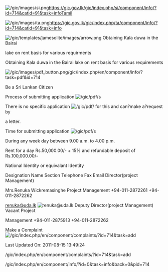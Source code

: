 <!-- Source: https://gic.gov.lk/gic/index.php/en/component/info/?id=714&catid=91&task=info -->

![/gic/images/si.png](/gic/images/si.png)https://gic.gov.lk/gic/index.php/si/component/info/?id=714&catid=91&task=infoTamil

![/gic/images/ta.png](/gic/images/ta.png)https://gic.gov.lk/gic/index.php/ta/component/info/?id=714&catid=91&task=info

![/gic/templates/jamesolite/images/arrow.png](/gic/templates/jamesolite/images/arrow.png) Obtaining Kala duwa in the Bairai

lake on rent basis for various requirments

Obtaining Kala duwa in the Bairai lake on rent basis for various requirements

![/gic/images/pdf_button.png](/gic/images/pdf_button.png)/gic/index.php/en/component/info/?task=pdf&id=714

Be a Sri Lankan Citizen

Process of submitting application ![/gic/pdf/](/gic/pdf/)s

There is no specific application ![/gic/pdf/](/gic/pdf/) for this and can?make a?request by

a letter.

Time for submitting application ![/gic/pdf/](/gic/pdf/)s

During any week day between 9.00 a.m. to 4.00 p.m.

Rent for a day Rs.50,000.00/- + 15% and refundable deposit of Rs.100,000.00/-

National Identity or equivalant Identity

Designation Name Section Telephone Fax Email Director(project Management)

Mrs.Renuka Wickremasinghe Project Management +94-011-2872261 +94-011-2872262

renuka@uda.lk ![renuka@uda.lk](renuka@uda.lk) Deputy Director(project Management) Vacant Project

Management +94-011-2875913 +94-011-2872262  

Make a Complaint ![/gic/index.php/en/component/complaints/?id=714&task=add](/gic/index.php/en/component/complaints/?id=714&task=add)

Last Updated On: 2011-08-15 13:49:24

/gic/index.php/en/component/complaints/?id=714&task=add

/gic/index.php/en/component/info/?id=0&task=info&back=0&pid=714